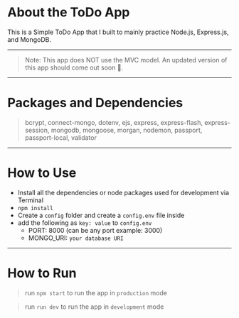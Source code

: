 # About the ToDo App

This is a Simple ToDo App that I built to mainly practice Node.js, Express.js, and MongoDB.  

---

> Note: This app does NOT use the MVC model. An updated version of this app should come out soon 🙌.

---

# Packages and Dependencies

> bcrypt, connect-mongo, dotenv, ejs, express, express-flash, express-session, mongodb, mongoose, morgan, nodemon, passport, passport-local, validator

---

# How to Use

- Install all the dependencies or node packages used for development via Terminal
- `npm install`
- Create a `config` folder and create a `config.env` file inside
- add the following as `key: value` to `config.env`
  - PORT: 8000 (can be any port example: 3000) 
  - MONGO_URI: `your database URI`

---

# How to Run
> run `npm start` to run the app in `production` mode

> run `run dev` to run the app in `development` mode
